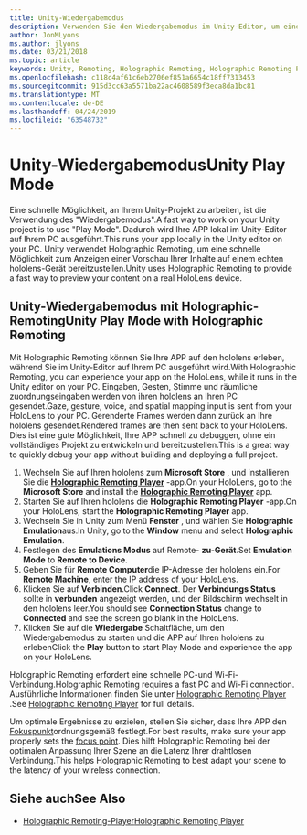 ```yaml
---
title: Unity-Wiedergabemodus
description: Verwenden Sie den Wiedergabemodus im Unity-Editor, um eine Vorschau der Änderungen auf einem Gerät anzuzeigen, ohne eine APP bereitzustellen.
author: JonMLyons
ms.author: jlyons
ms.date: 03/21/2018
ms.topic: article
keywords: Unity, Remoting, Holographic Remoting, Holographic Remoting Player
ms.openlocfilehash: c118c4af61c6eb2706ef851a6654c18ff7313453
ms.sourcegitcommit: 915d3cc63a5571ba22ac4608589f3eca8da1bc81
ms.translationtype: MT
ms.contentlocale: de-DE
ms.lasthandoff: 04/24/2019
ms.locfileid: "63548732"
---
```

# <a name="unity-play-mode"></a><span data-ttu-id="482db-104">Unity-Wiedergabemodus</span><span class="sxs-lookup"><span data-stu-id="482db-104">Unity Play Mode</span></span>

<span data-ttu-id="482db-105">Eine schnelle Möglichkeit, an Ihrem Unity-Projekt zu arbeiten, ist die Verwendung des "Wiedergabemodus".</span><span class="sxs-lookup"><span data-stu-id="482db-105">A fast way to work on your Unity project is to use "Play Mode".</span></span> <span data-ttu-id="482db-106">Dadurch wird Ihre APP lokal im Unity-Editor auf Ihrem PC ausgeführt.</span><span class="sxs-lookup"><span data-stu-id="482db-106">This runs your app locally in the Unity editor on your PC.</span></span> <span data-ttu-id="482db-107">Unity verwendet Holographic Remoting, um eine schnelle Möglichkeit zum Anzeigen einer Vorschau Ihrer Inhalte auf einem echten hololens-Gerät bereitzustellen.</span><span class="sxs-lookup"><span data-stu-id="482db-107">Unity uses Holographic Remoting to provide a fast way to preview your content on a real HoloLens device.</span></span>

## <a name="unity-play-mode-with-holographic-remoting"></a><span data-ttu-id="482db-108">Unity-Wiedergabemodus mit Holographic-Remoting</span><span class="sxs-lookup"><span data-stu-id="482db-108">Unity Play Mode with Holographic Remoting</span></span>

<span data-ttu-id="482db-109">Mit Holographic Remoting können Sie Ihre APP auf den hololens erleben, während Sie im Unity-Editor auf Ihrem PC ausgeführt wird.</span><span class="sxs-lookup"><span data-stu-id="482db-109">With Holographic Remoting, you can experience your app on the HoloLens, while it runs in the Unity editor on your PC.</span></span> <span data-ttu-id="482db-110">Eingaben, Gesten, Stimme und räumliche zuordnungseingaben werden von ihren hololens an Ihren PC gesendet.</span><span class="sxs-lookup"><span data-stu-id="482db-110">Gaze, gesture, voice, and spatial mapping input is sent from your HoloLens to your PC.</span></span> <span data-ttu-id="482db-111">Gerenderte Frames werden dann zurück an Ihre hololens gesendet.</span><span class="sxs-lookup"><span data-stu-id="482db-111">Rendered frames are then sent back to your HoloLens.</span></span> <span data-ttu-id="482db-112">Dies ist eine gute Möglichkeit, Ihre APP schnell zu debuggen, ohne ein vollständiges Projekt zu entwickeln und bereitzustellen.</span><span class="sxs-lookup"><span data-stu-id="482db-112">This is a great way to quickly debug your app without building and deploying a full project.</span></span>
1. <span data-ttu-id="482db-113">Wechseln Sie auf Ihren hololens zum **Microsoft Store** , und installieren Sie die **[Holographic Remoting Player](https://www.microsoft.com/store/p/holographic-remoting-player/9nblggh4sv40)** -app.</span><span class="sxs-lookup"><span data-stu-id="482db-113">On your HoloLens, go to the **Microsoft Store** and install the **[Holographic Remoting Player](https://www.microsoft.com/store/p/holographic-remoting-player/9nblggh4sv40)** app.</span></span>
2. <span data-ttu-id="482db-114">Starten Sie auf Ihren hololens die **Holographic Remoting Player** -app.</span><span class="sxs-lookup"><span data-stu-id="482db-114">On your HoloLens, start the **Holographic Remoting Player** app.</span></span>
3. <span data-ttu-id="482db-115">Wechseln Sie in Unity zum Menü **Fenster** , und wählen Sie **Holographic Emulation**aus.</span><span class="sxs-lookup"><span data-stu-id="482db-115">In Unity, go to the **Window** menu and select **Holographic Emulation**.</span></span>
4. <span data-ttu-id="482db-116">Festlegen des **Emulations Modus** auf Remote- **zu-Gerät**.</span><span class="sxs-lookup"><span data-stu-id="482db-116">Set **Emulation Mode** to **Remote to Device**.</span></span>
5. <span data-ttu-id="482db-117">Geben Sie für **Remote Computer**die IP-Adresse der hololens ein.</span><span class="sxs-lookup"><span data-stu-id="482db-117">For **Remote Machine**, enter the IP address of your HoloLens.</span></span>
6. <span data-ttu-id="482db-118">Klicken Sie auf **Verbinden**.</span><span class="sxs-lookup"><span data-stu-id="482db-118">Click **Connect**.</span></span> <span data-ttu-id="482db-119">Der **Verbindungs Status** sollte in **verbunden** angezeigt werden, und der Bildschirm wechselt in den hololens leer.</span><span class="sxs-lookup"><span data-stu-id="482db-119">You should see **Connection Status** change to **Connected** and see the screen go blank in the HoloLens.</span></span>
7. <span data-ttu-id="482db-120">Klicken Sie auf die **Wiedergabe** Schaltfläche, um den Wiedergabemodus zu starten und die APP auf Ihren hololens zu erleben</span><span class="sxs-lookup"><span data-stu-id="482db-120">Click the **Play** button to start Play Mode and experience the app on your HoloLens.</span></span>

<span data-ttu-id="482db-121">Holographic Remoting erfordert eine schnelle PC-und Wi-Fi-Verbindung.</span><span class="sxs-lookup"><span data-stu-id="482db-121">Holographic Remoting requires a fast PC and Wi-Fi connection.</span></span> <span data-ttu-id="482db-122">Ausführliche Informationen finden Sie unter [Holographic Remoting Player](holographic-remoting-player.md) .</span><span class="sxs-lookup"><span data-stu-id="482db-122">See [Holographic Remoting Player](holographic-remoting-player.md) for full details.</span></span>

<span data-ttu-id="482db-123">Um optimale Ergebnisse zu erzielen, stellen Sie sicher, dass Ihre APP den [Fokuspunkt](focus-point-in-unity.md)ordnungsgemäß festlegt.</span><span class="sxs-lookup"><span data-stu-id="482db-123">For best results, make sure your app properly sets the [focus point](focus-point-in-unity.md).</span></span> <span data-ttu-id="482db-124">Dies hilft Holographic Remoting bei der optimalen Anpassung Ihrer Szene an die Latenz Ihrer drahtlosen Verbindung.</span><span class="sxs-lookup"><span data-stu-id="482db-124">This helps Holographic Remoting to best adapt your scene to the latency of your wireless connection.</span></span>

## <a name="see-also"></a><span data-ttu-id="482db-125">Siehe auch</span><span class="sxs-lookup"><span data-stu-id="482db-125">See Also</span></span>
* [<span data-ttu-id="482db-126">Holographic Remoting-Player</span><span class="sxs-lookup"><span data-stu-id="482db-126">Holographic Remoting Player</span></span>](holographic-remoting-player.md)
